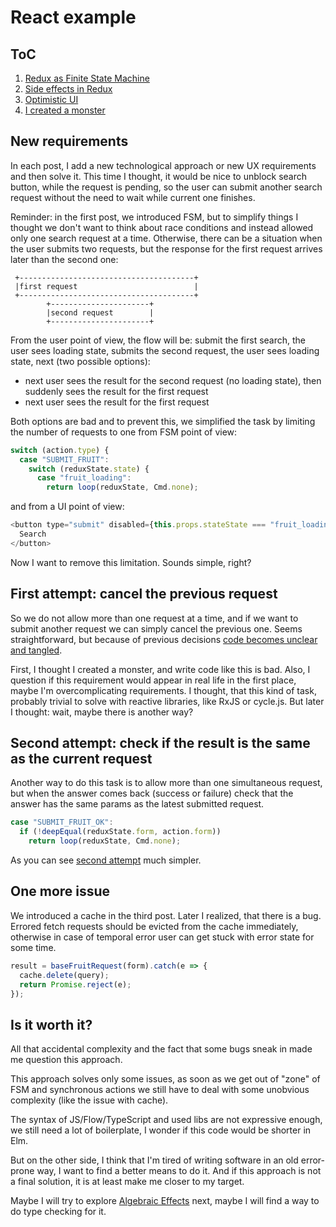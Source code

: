 # React example

## ToC

1. [Redux as Finite State Machine](https://github.com/stereobooster/react-fsm-example/tree/post-1)
2. [Side effects in Redux](https://github.com/stereobooster/react-fsm-example/tree/post-2)
3. [Optimistic UI](https://github.com/stereobooster/react-fsm-example/tree/post-3)
4. [I created a monster](https://github.com/stereobooster/react-fsm-example/tree/post-4)

## New requirements

In each post, I add a new technological approach or new UX requirements and then solve it. This time I thought, it would be nice to unblock search button, while the request is pending, so the user can submit another search request without the need to wait while current one finishes.

Reminder: in the first post, we introduced FSM, but to simplify things I thought we don't want to think about race conditions and instead allowed only one search request at a time. Otherwise, there can be a situation when the user submits two requests, but the response for the first request arrives later than the second one:

```
 +---------------------------------------+
 |first request                          |
 +---------------------------------------+
        +----------------------+
        |second request        |
        +----------------------+
```

From the user point of view, the flow will be: submit the first search, the user sees loading state, submits the second request, the user sees loading state, next (two possible options):

- next user sees the result for the second request (no loading state), then suddenly sees the result for the first request
- next user sees the result for the first request

Both options are bad and to prevent this, we simplified the task by limiting the number of requests to one from FSM point of view:

```js
switch (action.type) {
  case "SUBMIT_FRUIT":
    switch (reduxState.state) {
      case "fruit_loading":
        return loop(reduxState, Cmd.none);
```

and from a UI point of view:

```js
<button type="submit" disabled={this.props.stateState === "fruit_loading"}>
  Search
</button>
```

Now I want to remove this limitation. Sounds simple, right?

## First attempt: cancel the previous request

So we do not allow more than one request at a time, and if we want to submit another request we can simply cancel the previous one. Seems straightforward, but because of previous decisions [code becomes unclear and tangled](https://github.com/stereobooster/react-fsm-example/pull/1/files).

First, I thought I created a monster, and write code like this is bad. Also, I question if this requirement would appear in real life in the first place, maybe I'm overcomplicating requirements. I thought, that this kind of task, probably trivial to solve with reactive libraries, like RxJS or cycle.js. But later I thought: wait, maybe there is another way?

## Second attempt: check if the result is the same as the current request

Another way to do this task is to allow more than one simultaneous request, but when the answer comes back (success or failure) check that the answer has the same params as the latest submitted request.

```js
case "SUBMIT_FRUIT_OK":
  if (!deepEqual(reduxState.form, action.form))
    return loop(reduxState, Cmd.none);
```

As you can see [second attempt](https://github.com/stereobooster/react-fsm-example/pull/2/files) much simpler.

## One more issue

We introduced a cache in the third post. Later I realized, that there is a bug. Errored fetch requests should be evicted from the cache immediately, otherwise in case of temporal error user can get stuck with error state for some time.

```js
result = baseFruitRequest(form).catch(e => {
  cache.delete(query);
  return Promise.reject(e);
});
```

## Is it worth it?

All that accidental complexity and the fact that some bugs sneak in made me question this approach.

This approach solves only some issues, as soon as we get out of "zone" of FSM and synchronous actions we still have to deal with some unobvious complexity (like the issue with cache).

The syntax of JS/Flow/TypeScript and used libs are not expressive enough, we still need a lot of boilerplate, I wonder if this code would be shorter in Elm.

But on the other side, I think that I'm tired of writing software in an old error-prone way, I want to find a better means to do it. And if this approach is not a final solution, it is at least make me closer to my target.

Maybe I will try to explore [Algebraic Effects](https://dev.to/yelouafi/algebraic-effects-in-javascript-part-1---continuations-and-control-transfer-3g88) next, maybe I will find a way to do type checking for it.
